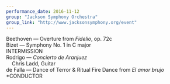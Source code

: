 ```yaml
---
performance_date: 2016-11-12
group: "Jackson Symphony Orchestra"
group_link: "http://www.jacksonsymphony.org/event"
---
```

Beethoven — Overture from <em>Fidelio</em>, op. 72c<br/> 
Bizet — Symphony No. 1 in C major<br/>
INTERMISSION<br/>
Rodrigo — <em>Concierto de Aranjuez</em><br/>
&nbsp;&nbsp;&nbsp;&nbsp;Chris Ladd, Guitar<br/>
de Falla — Dance of Terror & Ritual Fire Dance from <em>El amor brujo</em><br/>
*CONDUCTOR
